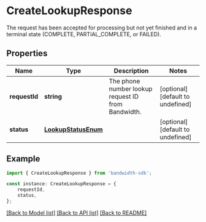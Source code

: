 # CreateLookupResponse

The request has been accepted for processing but not yet finished and in a terminal state (COMPLETE, PARTIAL_COMPLETE, or FAILED).

## Properties

Name | Type | Description | Notes
------------ | ------------- | ------------- | -------------
**requestId** | **string** | The phone number lookup request ID from Bandwidth. | [optional] [default to undefined]
**status** | [**LookupStatusEnum**](LookupStatusEnum.md) |  | [optional] [default to undefined]

## Example

```typescript
import { CreateLookupResponse } from 'bandwidth-sdk';

const instance: CreateLookupResponse = {
    requestId,
    status,
};
```

[[Back to Model list]](../README.md#documentation-for-models) [[Back to API list]](../README.md#documentation-for-api-endpoints) [[Back to README]](../README.md)
